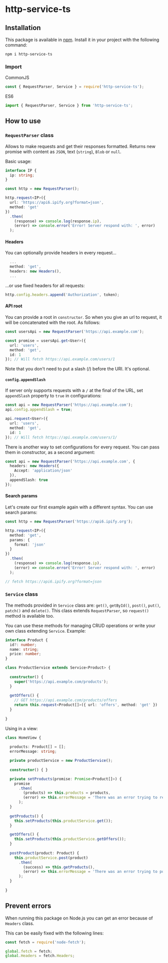 # http-service-ts

## Installation

This package is available in [npm](https://www.npmjs.com/package/http-service-ts). Install it in your project with the following command:

`npm i http-service-ts`

### Import

CommonJS

```js
const { RequestParser, Service } = require('http-service-ts');
```

ES6

```ts
import { RequestParser, Service } from 'http-service-ts';
```

## How to use

### `RequestParser` class

Allows to make requests and get their responses formatted. Returns new promise with content as `JSON`, text (`string`), `Blob` or `null`.

Basic usage:

```ts
interface IP {
  ip: string;
}

const http = new RequestParser();

http.request<IP>({
  url: 'https://api6.ipify.org?format=json',
  method: 'get'
})
  .then(
    (response) => console.log(response.ip),
    (error) => console.error('Error! Server respond with: ', error)
  );
```

#### Headers

You can optionally provide headers in every request...

```ts
  ...
  method: 'get',
  headers: new Headers(),
  ...
```

...or use fixed headers for all requests:

```ts
http.config.headers.append('Authorization', token);
```

#### API root

You can provide a root in `constructor`. So when you give an url to request, it will be concatenated with the root. As follows:

```ts
const usersApi = new RequestParser('https://api.example.com');

const promise = usersApi.get<User>({
  url: 'users',
  method: 'get',
  id: 1
}); // Will fetch https://api.example.com/users/1
```

Note that you don't need to put a slash (/) before the URI. It's optional.

#### `config.appendSlash`

If server only supports requests with a `/` at the final of the URL, set `appendSlash` property to `true` in configurations:

```ts
const api = new RequestParser('https://api.example.com');
api.config.appendSlash = true;

api.request<User>({
  url: 'users',
  method: 'get',
  id: 1
}); // Will fetch https://api.example.com/users/1/
```

There is another way to set configurations for every request. You can pass them in constructor, as a second argument:

```ts
const api = new RequestParser('https://api.example.com', {
  headers: new Headers({
    Accept: 'application/json'
  }),
  appendSlash: true
});
```

#### Search params

Let's create our first example again with a different syntax. You can use search params:

```ts
const http = new RequestParser('https://api6.ipify.org');

http.request<IP>({
  method: 'get',
  params: {
    format: 'json'
  }
})
  .then(
    (response) => console.log(response.ip),
    (error) => console.error('Error! Server respond with: ', error)
  );

// fetch https://api6.ipify.org?format=json
```

### `Service` class

The methods provided in `Service` class are: `get()`, `getById()`, `post()`, `put()`, `patch()` and `delete()`. This class extends `RequestParser`, so `request()` method is available too.

You can use these methods for managing CRUD operations or write your own class extending `Service`. Example:

```ts
interface Product {
  id?: number;
  name: string;
  price: number;
}

class ProductService extends Service<Product> {
  
  constructor() {
    super('https://api.example.com/products');
  }
  
  getOffers() {
    // GET https://api.example.com/products/offers
    return this.request<Product[]>({ url: 'offers', method: 'get' })
  }
  
}
```
Using in a view:
```ts
class HomeView {
  
  products: Product[] = [];
  errorMessage: string;

  private productService = new ProductService();
  
  constructor() { }

  private setProducts(promise: Promise<Product[]>) {
    promise
      .then(
        (products) => this.products = products,
        (error) => this.errorMessage = 'There was an error trying to request products!'
      );
  } 
  
  getProducts() {
    this.setProducts(this.productService.get());
  }

  getOffers() {
    this.setProducts(this.productService.getOffers());
  }
  
  postProduct(product: Product) {
    this.productService.post(product)
      .then(
        (success) => this.getProducts(),
        (error) => this.errorMessage = 'There was an error trying to post product!'
      );
  }
  
}
```

## Prevent errors

When running this package on Node.js you can get an error because of `Headers` class.

This can be easily fixed with the following lines:

```js
const fetch = require('node-fetch');

global.fetch = fetch;
global.Headers = fetch.Headers;
```